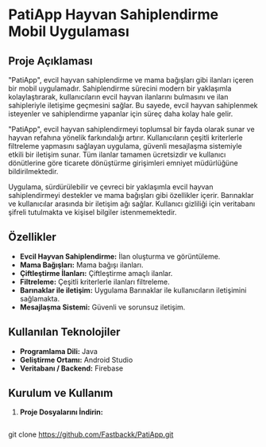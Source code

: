 # PatiApp Hayvan Sahiplendirme Mobil Uygulaması

## Proje Açıklaması
"PatiApp", evcil hayvan sahiplendirme ve mama bağışları gibi ilanları içeren bir mobil uygulamadır. Sahiplendirme sürecini modern bir yaklaşımla kolaylaştırarak, kullanıcıların evcil hayvan ilanlarını bulmasını ve ilan sahipleriyle iletişime geçmesini sağlar. Bu sayede, evcil hayvan sahiplenmek isteyenler ve sahiplendirme yapanlar için süreç daha kolay hale gelir.

"PatiApp", evcil hayvan sahiplendirmeyi toplumsal bir fayda olarak sunar ve hayvan refahına yönelik farkındalığı artırır. Kullanıcıların çeşitli kriterlerle filtreleme yapmasını sağlayan uygulama, güvenli mesajlaşma sistemiyle etkili bir iletişim sunar. Tüm ilanlar tamamen ücretsizdir ve kullanıcı dönütlerine göre ticarete dönüştürme girişimleri emniyet müdürlüğüne bildirilmektedir.

Uygulama, sürdürülebilir ve çevreci bir yaklaşımla evcil hayvan sahiplendirmeyi destekler ve mama bağışları gibi özellikler içerir. Barınaklar ve kullanıcılar arasında bir iletişim ağı sağlar. Kullanıcı gizliliği için veritabanı şifreli tutulmakta ve kişisel bilgiler istenmemektedir.

## Özellikler
- **Evcil Hayvan Sahiplendirme:** İlan oluşturma ve görüntüleme.
- **Mama Bağışları:** Mama bağışı ilanları.
- **Çiftleştirme İlanları:** Çiftleştirme amaçlı ilanlar.
- **Filtreleme:** Çeşitli kriterlerle ilanları filtreleme.
- **Barınaklar ile iletişim:** Uygulama Barınaklar ile kullanıcıların iletişimini sağlamakta.
- **Mesajlaşma Sistemi:** Güvenli ve sorunsuz iletişim.

## Kullanılan Teknolojiler
- **Programlama Dili:** Java
- **Geliştirme Ortamı:** Android Studio
- **Veritabanı / Backend:** Firebase

## Kurulum ve Kullanım
1. **Proje Dosyalarını İndirin:**
   ```bash
 git clone https://github.com/Fastbackk/PatiApp.git

